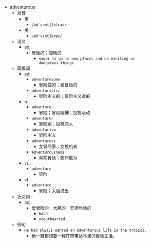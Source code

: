- adventurous
  - 发音
    - 英
      - `/əd'ventʃ(ə)rəs/`
    - 美
      - `/əd'vɛntʃərəs/`
  - 词义
    - adj.
      - 冒险的；惊险的
        - `eager to go to new places and do exciting or dangerous things`
  - 同根词
    - adj.
      - `adventuresome`
        - 冒险性的；爱冒险的
      - `adventuristic`
        - 冒险主义的；冒险主义者的
    - n.
      - `adventure`
        - 冒险；冒险精神；投机活动
      - `adventurer`
        - 冒险家；投机商人
      - `adventurism`
        - 冒险主义
      - `adventuress`
        - 女冒险家；女投机者
      - `adventurousness`
        - 喜欢冒险；敢作敢为
    - vi.
      - `adventure`
        - 冒险
    - vt.
      - `adventure`
        - 冒险；大胆说出
  - 近义词
    - adj.
      - 爱冒险的；大胆的；充满危险的
        - `bold`
        - `stouthearted`
  - 例句
    - `He had always wanted an adventurous life in the tropics.`
      - 他一直都想要一种在热带丛林里的冒险生活。

